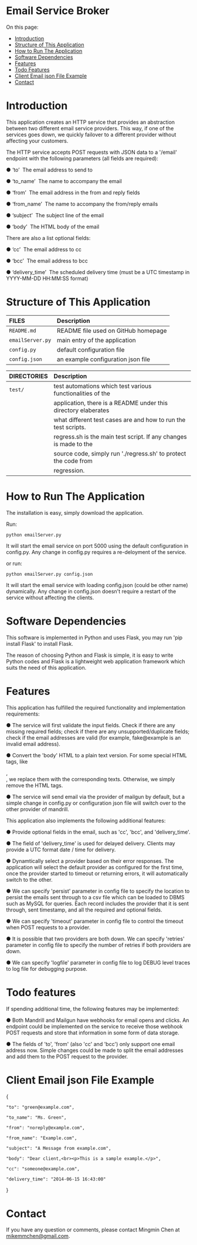 Email Service Broker
====================

On this page:

* [Introduction](https://github.com/mmchen/email-broker#introduction)
* [Structure of This Application](https://github.com/mmchen/email-broker#structure-of-this-application)
* [How to Run The Application](https://github.com/mmchen/email-broker#how-to-run-the-application)
* [Software Dependencies](https://github.com/mmchen/email-broker#software-dependencies)
* [Features](https://github.com/mmchen/email-broker#features)
* [Todo Features](https://github.com/mmchen/email-broker#todo-features)
* [Client Email json File Example](https://github.com/mmchen/email-broker#client-email-json-file-example)
* [Contact](https://github.com/mmchen/email-broker#Contact)

# Introduction

This application creates an HTTP service that provides an abstraction between two different email service providers. This way, if one of the services goes down, we quickly failover to a different provider without affecting your customers.

The HTTP service accepts POST requests with JSON data to a '/email' endpoint with the following parameters (all fields are required):

● ‘to’ ­ The email address to send to

● ‘to\_name’ ­ The name to accompany the email

● ‘from’ ­ The email address in the from and reply fields

● ‘from\_name’ ­ The name to accompany the from/reply emails

● ‘subject’ ­ The subject line of the email

● ‘body’ ­ The HTML body of the email

There are also a list optional fields:

● ‘cc’ ­ The email address to cc

● ‘bcc’ ­ The email address to bcc

● ‘delivery\_time’ ­ The scheduled delivery time (must be a UTC timestamp in YYYY-MM-DD HH:MM:SS format)

# Structure of This Application

  FILES             |  Description
 :----------------- | :---------------------------------------------------------------------
 `README.md`        |  README file used on GitHub homepage
 `emailServer.py`   |  main entry of the application
 `config.py`        |  default configuration file
 `config.json`      |  an example configuration json file

  DIRECTORIES       |  Description
 :----------------- | :---------------------------------------------------------------------
 `test/`            |  test automations which test various functionalities of the 
                    |  application, there is a README under this directory elaberates
                    |  what different test cases are and how to run the test scripts.
                    |  regress.sh is the main test script. If any changes is made to the
                    |  source code, simply run './regress.sh' to protect the code from
                    |  regression.

# How to Run The Application

The installation is easy, simply download the application.

Run:

    python emailServer.py

It will start the email service on port 5000 using the default configuration in config.py. Any change in config.py requires a re-deloyment of the service.

or run:

    python emailServer.py config.json

It will start the email service with loading config.json (could be other name) dynamically. Any change in config.json doesn't require a restart of the service without affecting the clients.

# Software Dependencies

This software is implemented in Python and uses Flask, you may run 'pip install Flask' to install Flask.

The reason of choosing Python and Flask is simple, it is easy to write Python codes and Flask is a lightweight web application framework which suits the need of this application.


# Features

This application has fulfilled the required functionality and implementation requirements:

● The service will first validate the input fields. Check if there are any missing required fields; check if there are any unsupported/duplicate fields; check if the email addresses are valid (for example, fake@example is an invalid email address).

● Convert the 'body' HTML to a plain text version. For some special HTML tags, like <p>, <br>, we replace them with the corresponding texts. Otherwise, we simply remove the HTML tags.

● The service will send email via the provider of mailgun by default, but a simple change in config.py or configuration json file will switch over to the other provider of mandrill. 

This application also implements the following additional features:

● Provide optional fields in the email, such as 'cc', 'bcc', and 'delivery\_time'.

● The field of 'delivery\_time' is used for delayed delivery. Clients may provide a UTC format date / time for delivery.

● Dynamtically select a provider based on their error responses. The application will select the default provider as configured for the first time, once the provider started to timeout or returning errors, it will automatically switch to the other.

● We can specify 'persist' parameter in config file to specify the location to persist the emails sent through to a csv file which can be loaded to DBMS such as MySQL for queries. Each record includes the provider that it is sent through, sent timestamp, and all the required and optional fields.

● We can specify 'timeout' parameter in config file to control the timeout when POST requests to a provider.

● It is possible that two providers are both down. We can specify 'retries' parameter in config file to specify the number of retries if both providers are down.

● We can specify 'logfile' parameter in config file to log DEBUG level traces to log file for debugging purpose.

# Todo features

If spending additional time, the following features may be implemented:

● Both Mandrill and Mailgun have webhooks for email opens and clicks. An endpoint could be implemented on the service to receive those webhook POST requests and store that information in some form of data storage. 

● The fields of 'to', 'from' (also 'cc' and 'bcc') only support one email address now. Simple changes could be made to split the email addresses and add them to the POST request to the provider.

# Client Email json File Example


{

    "to": "green@example.com",

    "to_name": "Ms. Green",

    "from": "noreply@example.com",

    "from_name": "Example.com",

    "subject": "A Message from example.com",

    "body": "Dear client,<br><p>This is a sample example.</p>",

    "cc": "someone@example.com",

    "delivery_time": "2014-06-15 16:43:00"

}

# Contact

If you have any question or comments, please contact Mingmin Chen at mikemmchen@gmail.com.
